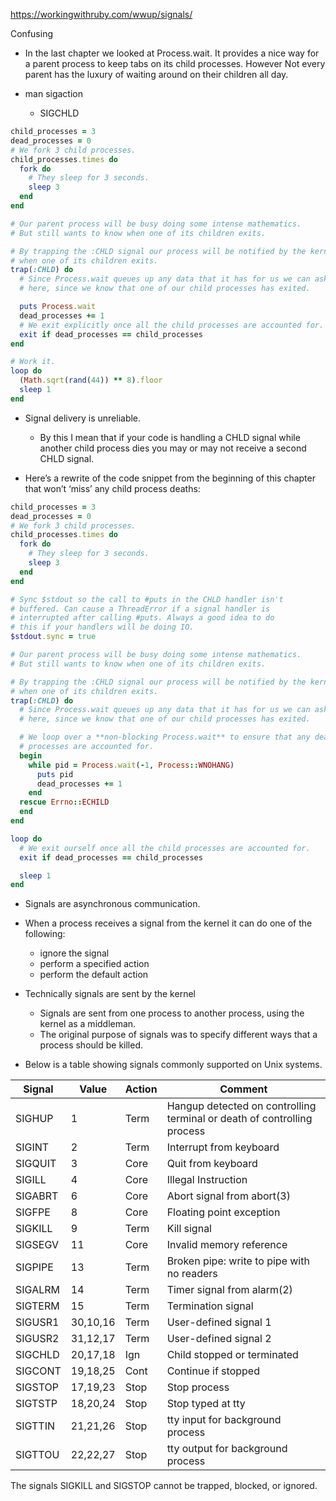 https://workingwithruby.com/wwup/signals/

Confusing

+ In the last chapter we looked at Process.wait. It provides a nice way for a parent process to keep tabs on its child processes. However Not every parent has the luxury of waiting around on their children all day.

+ man sigaction
    + SIGCHLD

```ruby
child_processes = 3
dead_processes = 0
# We fork 3 child processes.
child_processes.times do
  fork do
    # They sleep for 3 seconds.
    sleep 3
  end
end

# Our parent process will be busy doing some intense mathematics.
# But still wants to know when one of its children exits.

# By trapping the :CHLD signal our process will be notified by the kernel
# when one of its children exits.
trap(:CHLD) do
  # Since Process.wait queues up any data that it has for us we can ask for it
  # here, since we know that one of our child processes has exited.

  puts Process.wait
  dead_processes += 1
  # We exit explicitly once all the child processes are accounted for.
  exit if dead_processes == child_processes
end

# Work it.
loop do
  (Math.sqrt(rand(44)) ** 8).floor
  sleep 1
end
```

+ Signal delivery is unreliable.
    + By this I mean that if your code is handling a CHLD signal while another child process dies you may or may not receive a second CHLD signal.

+ Here’s a rewrite of the code snippet from the beginning of this chapter that won’t ‘miss’ any child process deaths:

```ruby
child_processes = 3
dead_processes = 0
# We fork 3 child processes.
child_processes.times do
  fork do
    # They sleep for 3 seconds.
    sleep 3
  end
end

# Sync $stdout so the call to #puts in the CHLD handler isn't
# buffered. Can cause a ThreadError if a signal handler is
# interrupted after calling #puts. Always a good idea to do
# this if your handlers will be doing IO.
$stdout.sync = true

# Our parent process will be busy doing some intense mathematics.
# But still wants to know when one of its children exits.

# By trapping the :CHLD signal our process will be notified by the kernel
# when one of its children exits.
trap(:CHLD) do
  # Since Process.wait queues up any data that it has for us we can ask for it
  # here, since we know that one of our child processes has exited.

  # We loop over a **non-blocking Process.wait** to ensure that any dead child
  # processes are accounted for.
  begin
    while pid = Process.wait(-1, Process::WNOHANG)
      puts pid
      dead_processes += 1
    end
  rescue Errno::ECHILD
  end
end

loop do
  # We exit ourself once all the child processes are accounted for.
  exit if dead_processes == child_processes

  sleep 1
end
```

+ Signals are asynchronous communication.

+ When a process receives a signal from the kernel it can do one of the following:
    + ignore the signal
    + perform a specified action
    + perform the default action

+ Technically signals are sent by the kernel
    + Signals are sent from one process to another process, using the kernel as a middleman.
    + The original purpose of signals was to specify different ways that a process should be killed.

+ Below is a table showing signals commonly supported on Unix systems.

Signal    | Value      |  Action  | Comment
----------|------------|----------|----------------------------------------------
SIGHUP    |     1      | Term     |  Hangup detected on controlling terminal or death of controlling process
SIGINT    |     2      | Term     |  Interrupt from keyboard
SIGQUIT   |     3      | Core     |  Quit from keyboard
SIGILL    |     4      | Core     |  Illegal Instruction
SIGABRT   |     6      | Core     |  Abort signal from abort(3)
SIGFPE    |     8      | Core     |  Floating point exception
SIGKILL   |     9      | Term     |  Kill signal
SIGSEGV   |    11      | Core     |  Invalid memory reference
SIGPIPE   |    13      | Term     |  Broken pipe: write to pipe with no readers
SIGALRM   |    14      | Term     |  Timer signal from alarm(2)
SIGTERM   |    15      | Term     |  Termination signal
SIGUSR1   | 30,10,16   | Term     |  User-defined signal 1
SIGUSR2   | 31,12,17   | Term     |  User-defined signal 2
SIGCHLD   | 20,17,18   | Ign      |  Child stopped or terminated
SIGCONT   | 19,18,25   | Cont     |  Continue if stopped
SIGSTOP   | 17,19,23   | Stop     |  Stop process
SIGTSTP   | 18,20,24   | Stop     |  Stop typed at tty
SIGTTIN   | 21,21,26   | Stop     |  tty input for background process
SIGTTOU   | 22,22,27   | Stop     |  tty output for background process


The signals SIGKILL and SIGSTOP cannot be trapped, blocked, or ignored.

